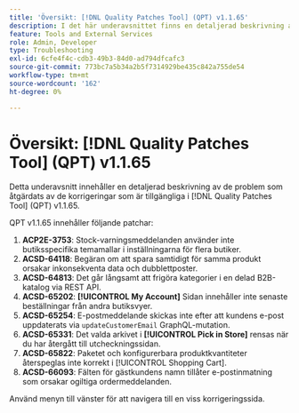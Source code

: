```yaml
---
title: 'Översikt: [!DNL Quality Patches Tool] (QPT) v1.1.65'
description: I det här underavsnittet finns en detaljerad beskrivning av de problem som åtgärdats av de korrigeringar som finns i  [!DNL Quality Patches Tool] (QPT) v1.1.65.
feature: Tools and External Services
role: Admin, Developer
type: Troubleshooting
exl-id: 6cfe4f4c-cdb3-49b3-84d0-ad794dfcafc3
source-git-commit: 773bc7a5b34a2b5f7314929be435c842a755de54
workflow-type: tm+mt
source-wordcount: '162'
ht-degree: 0%

---
```


# Översikt: [!DNL Quality Patches Tool] (QPT) v1.1.65

Detta underavsnitt innehåller en detaljerad beskrivning av de problem som åtgärdats av de korrigeringar som är tillgängliga i [!DNL Quality Patches Tool] (QPT) v1.1.65.

QPT v1.1.65 innehåller följande patchar:
1. **ACP2E-3753**: Stock-varningsmeddelanden använder inte butiksspecifika temamallar i inställningarna för flera butiker.
1. **ACSD-64118**: Begäran om att spara samtidigt för samma produkt orsakar inkonsekventa data och dubblettposter.
1. **ACSD-64813**: Det går långsamt att frigöra kategorier i en delad B2B-katalog via REST API.
1. **ACSD-65202**: **[!UICONTROL My Account]** Sidan innehåller inte senaste beställningar från andra butiksvyer.
1. **ACSD-65254**: E-postmeddelande skickas inte efter att kundens e-post uppdaterats via `updateCustomerEmail` GraphQL-mutation.
1. **ACSD-65331**: Det valda arkivet i **[!UICONTROL Pick in Store]** rensas när du har återgått till utcheckningssidan.
1. **ACSD-65822**: Paketet och konfigurerbara produktkvantiteter återspeglas inte korrekt i [!UICONTROL Shopping Cart].
1. **ACSD-66093**: Fälten för gästkundens namn tillåter e-postinmatning som orsakar ogiltiga ordermeddelanden.

Använd menyn till vänster för att navigera till en viss korrigeringssida.
